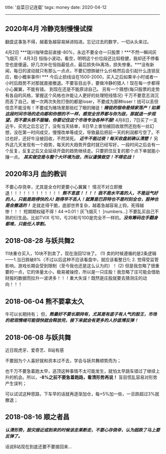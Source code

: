 title: '韭菜日记连载'
tags: money
date: 2020-04-12

---


## 2020年4月 冷静克制慢慢试探
翻盘这事急不得，越着急越容易掉进陷进。忘记过去的数字，一切从头来过。

4月2日 ***瑞兴咖啡盘前直接-80%，永远不要全仓一只股票！***不然一瞬间灰飞烟灭！
4月3日 恒指小波动，看空，明明这个价位段还比较稳健，我却还不停看空也是傻逼，好几次补在恒指最低点，最后损失6k离场，损失惨重。***没有新闻，每日的波动就只有那么一点点，不要幻想跌破什么价格然后会引起什么连锁反应，极小概率事件! *** 今后止损线设在1500-2000，买入之后如果半小时或者一小时后趋势不对那就直接撤退。不要盲目出手，要做冷静的猎人！现在每一步都得小心翼翼，不能有错。
到现在还是不能原谅自己。
另有一个猜想{每只股票的走势有各自的风格，掌握这个风格也许能让人更好的处理短线情况} 
千万不要意志消沉而丢了自己，被一次两次失败打倒的都是loser，不要成为那种loser！钱可以丢但信念不能没有！不要成为赌场里那些红了眼的赌徒！***赌徒的宿命是倾家荡产！如果这段时间市场的走向都和你想的不一样，感觉全世界都与你为敌，那就退一步观望，而不要头铁不服输，你要记住这个市场专治各种不服!***
4月8日，7日买了一支近牛，买完之后忘记了，没有当天结单，8日早上害怕被回收居然还抱有一丝幻想，没在第一时间成交，慢慢改单等成交，导致最后把前一天的利润都亏空了。不过也好，还好牛没被回收，不然哭死。
***近牛不能过夜！每天收盘前确认清楚！***
另外这几天发现有一个趋势，每天的大趋势开盘时就已经写好，一段时间之后会有一个反复，反复之后又会延续开盘的趋势继续走。只要抓住反复的那个点下单就能小赚一点。
***其实做空是与整个大环境为敌，所以谨慎做空！不得恋战！***


## 2020年3月 血的教训
不要心存侥幸，尤其是全仓时更要小心翼翼！
情况不对立即撤退！！！！！！！！！！！！
***熊不言底！！！！***
***我不是水平高的人，不是运气好的人，只能是跑得快的人!***
***跑得早不丢人！就算是巴菲特也不是时刻全仓，股神也是会撤退的！***
走就走得干脆，底部世界复杂，越着急越容易上钩，死得越惨！！！
短期期权碰不得！44->0.01！灰飞烟灭！
[numbers...]
不要乱买自己不熟的衍生品，比如TVIX
亏10，亏20和亏100是完全不一样的。***没有筹码在手翻身都难，只能任人宰割。***


## 2018-08-28 与妖共舞2

11块重仓买入，10块不到卖了，现在涨回12块了。
(1) 卖的时候遵循的是2条逻辑——1.当日跌破8%（不过以后这种不应该看盘中，就应该看整日!); 2. 觉得受监管影响，游戏长期会受到限制（至今我也还是这么认为的）！
(2) 但是我忽略了很重要的一点，它的体量太小，极易被操控，所以是一只庄股！我忽略了庄可能会借助财报的数据而拉升一波诱多！！！重大失误！既然是庄股就要去猜测庄的动向！！！



## 2018-06-04 熊不要拿太久

牛可以长期持有；
但，***熊最好不要长期持有，尤其是有底子有人气的股王，市场的悲观情绪可能很快就会释放完，接下来就会有更多的人抄底博反弹！***





## 2018-06-08 与妖共舞

近日观虎牙、爱奇艺、B站有感

不要因为个人喜好就和资本过不去，学会与妖共舞顺势而为；

也千万不要急着跑太早，逃顶这种事情不太可能发生，就怕太早跳车错过了继续上升的机会。所以，**-8%之前不要急着跑路，看清形势再说！** 盲目慌乱容易对形势产生误判；

可以试试这种思路，下车早的话就再逐渐加仓，每+5%加一些，一旦跌超过3%就撤退；



## 2018-08-16 顺之者昌

***认清形势，股灾接近或到来的时候该走果断走，不要心存侥幸，认为超跌了马上要反弹了。***

话说B站现在到底还要不要接回来... 